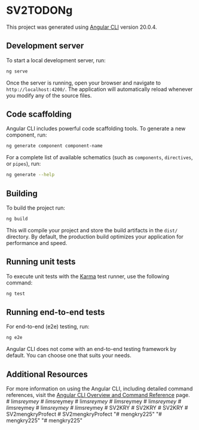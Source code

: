 # SV2TODONg

This project was generated using [Angular CLI](https://github.com/angular/angular-cli) version 20.0.4.

## Development server

To start a local development server, run:

```bash
ng serve
```

Once the server is running, open your browser and navigate to `http://localhost:4200/`. The application will automatically reload whenever you modify any of the source files.

## Code scaffolding

Angular CLI includes powerful code scaffolding tools. To generate a new component, run:

```bash
ng generate component component-name
```

For a complete list of available schematics (such as `components`, `directives`, or `pipes`), run:

```bash
ng generate --help
```

## Building

To build the project run:

```bash
ng build
```

This will compile your project and store the build artifacts in the `dist/` directory. By default, the production build optimizes your application for performance and speed.

## Running unit tests

To execute unit tests with the [Karma](https://karma-runner.github.io) test runner, use the following command:

```bash
ng test
```

## Running end-to-end tests

For end-to-end (e2e) testing, run:

```bash
ng e2e
```

Angular CLI does not come with an end-to-end testing framework by default. You can choose one that suits your needs.

## Additional Resources

For more information on using the Angular CLI, including detailed command references, visit the [Angular CLI Overview and Command Reference](https://angular.dev/tools/cli) page.
#   l i m _ s r e y m e y  
 #   l i m _ s r e y m e y  
 #   l i m _ s r e y m e y  
 #   l i m _ s r e y m e y  
 #   l i m _ s r e y m e y  
 #   l i m _ s r e y m e y  
 #   l i m _ s r e y m e y  
 #   l i m _ s r e y m e y  
 #   S V 2 K R Y  
 #   S V 2 K R Y  
 #   S V 2 K R Y  
 #   S V 2 m e n g k r y P r o f e c t  
 #   S V 2 m e n g k r y P r o f e c t  
 "# mengkry225" 
"# mengkry225" 
"# mengkry225" 
